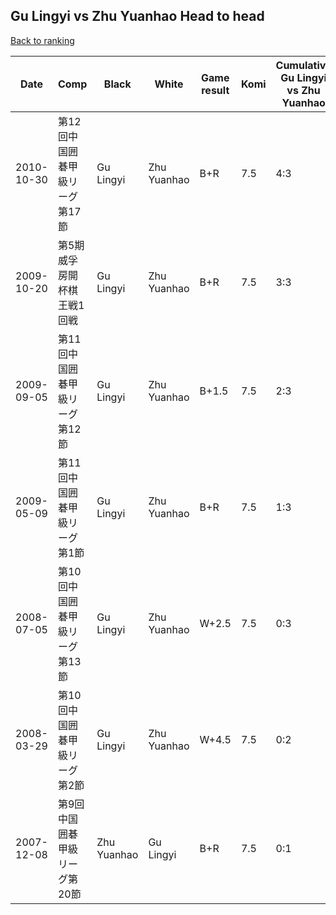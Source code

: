 ## Gu Lingyi vs Zhu Yuanhao Head to head

[Back to ranking](../../index.md)




| **Date** | **Comp** | **Black** | **White** | **Game result** | **Komi** | **Cumulative Gu Lingyi vs Zhu Yuanhao** | **Gu Lingyi streak** | **Zhu Yuanhao streak** | 
| --- | --- | --- | --- | --- | --- | --- | --- | --- |
| 2010-10-30 | 第12回中国囲碁甲級リーグ第17節 | Gu Lingyi | Zhu Yuanhao | B+R | 7.5 | 4:3 | 4 | 0 | 
| 2009-10-20 | 第5期威孚房開杯棋王戦1回戦 | Gu Lingyi | Zhu Yuanhao | B+R | 7.5 | 3:3 | 3 | 0 | 
| 2009-09-05 | 第11回中国囲碁甲級リーグ第12節 | Gu Lingyi | Zhu Yuanhao | B+1.5 | 7.5 | 2:3 | 2 | 0 | 
| 2009-05-09 | 第11回中国囲碁甲級リーグ第1節 | Gu Lingyi | Zhu Yuanhao | B+R | 7.5 | 1:3 | 1 | 0 | 
| 2008-07-05 | 第10回中国囲碁甲級リーグ第13節 | Gu Lingyi | Zhu Yuanhao | W+2.5 | 7.5 | 0:3 | 0 | 3 | 
| 2008-03-29 | 第10回中国囲碁甲級リーグ第2節 | Gu Lingyi | Zhu Yuanhao | W+4.5 | 7.5 | 0:2 | 0 | 2 | 
| 2007-12-08 | 第9回中国囲碁甲級リーグ第20節 | Zhu Yuanhao | Gu Lingyi | B+R | 7.5 | 0:1 | 0 | 1 |




